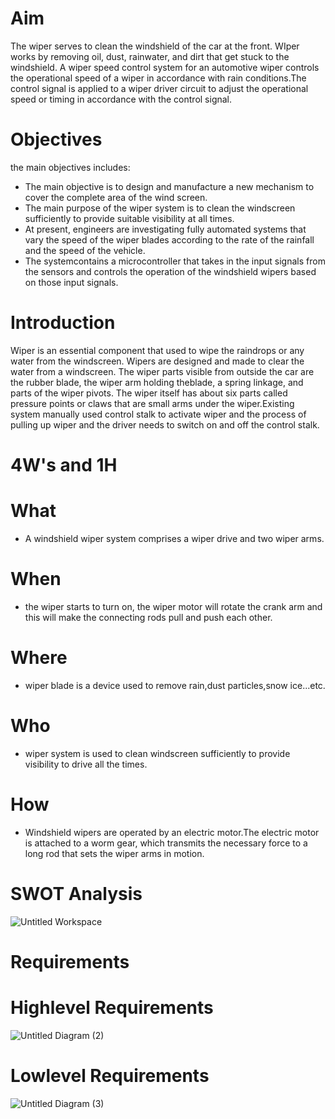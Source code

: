 # Aim
 The wiper serves to clean the windshield of the car at the front. WIper works by removing oil, dust, rainwater, and dirt that get stuck to the windshield.
 A wiper speed control system for an automotive wiper controls the operational speed of a wiper in accordance with rain conditions.The control signal is applied 
 to a wiper driver circuit to adjust the operational speed or timing in accordance with the control signal.
 
# Objectives
the main objectives includes:
* The main objective is to design and manufacture a new mechanism to cover the complete area of the wind screen.
* The main purpose of the wiper system is to clean the windscreen sufficiently to provide suitable visibility at all times.
*  At present, engineers are investigating fully automated systems that vary the speed of the wiper blades according to the rate of the rainfall
   and the speed of the vehicle.
* The systemcontains a microcontroller that takes in the input signals from the sensors and controls the operation of the windshield wipers
  based on those input signals. 
  
# Introduction
 Wiper is an essential component that used to wipe the raindrops or any water from the windscreen. Wipers are designed and made to clear the water from a windscreen.
 The wiper parts visible from outside the car are the rubber blade, the wiper arm holding theblade, a spring linkage, and parts of the wiper pivots.
 The wiper itself has about six parts called pressure points or claws that are small arms under the wiper.Existing system manually used control stalk to activate
 wiper and the process of pulling up wiper and the driver needs to switch on and off the control stalk.

# 4W's and 1H
# What
* A windshield wiper system comprises a wiper drive and two wiper arms.
# When
* the wiper starts to turn on, the wiper motor will rotate the crank arm and this will make the connecting rods pull and push each other.
# Where
* wiper blade is a device used to remove rain,dust particles,snow ice...etc.
# Who 
* wiper system is used to clean windscreen sufficiently to provide visibility to drive all the times.
# How
* Windshield wipers are operated by an electric motor.The electric motor is attached to a worm gear, which transmits the necessary force to a long rod that sets 
  the wiper arms in motion.
# SWOT Analysis
![Untitled Workspace](https://user-images.githubusercontent.com/101981165/167240315-5ddf75b1-16f5-4411-a7a2-af872253edd9.jpg)

# Requirements
# Highlevel Requirements
![Untitled Diagram (2)](https://user-images.githubusercontent.com/101981165/167242746-f5645eb2-40bb-447e-9678-a674ce621008.jpg)
# Lowlevel Requirements
![Untitled Diagram (3)](https://user-images.githubusercontent.com/101981165/167243668-25cc2c56-a262-4a10-8631-ca3a1c63239d.jpg)

 

